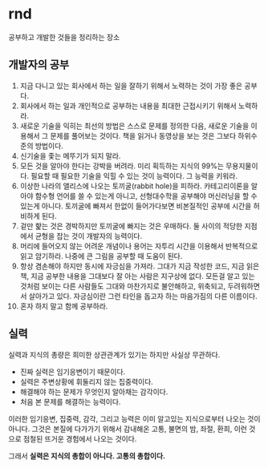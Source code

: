 # rnd
공부하고 개발한 것들을 정리하는 장소


## 개발자의 공부
1. 지금 다니고 있는 회사에서 하는 일을 잘하기 위해서 노력하는 것이 가장 좋은 공부다.
2. 회사에서 하는 일과 개인적으로 공부하는 내용을 최대한 근접시키기 위해서 노력하라.
3. 새로운 기술을 익히는 최선의 방법은 스스로 문제를 정의한 다음, 새로운 기술을 이용해서 그 문제를 풀어보는 것이다. 책을 읽거나 동영상을 보는 것은 그보다 하위수준의 방법이다.
4. 신기술을 좇는 메뚜기가 되지 말라.
5. 모든 것을 알아야 한다는 강박을 버려라. 미리 획득하는 지식의 99%는 무용지물이다. 필요할 때 필요한 기술을 익힐 수 있는 것이 능력이다. 그 능력을 키워라.
6. 이상한 나라의 앨리스에 나오는 토끼굴(rabbit hole)을 피하라. 카테고리이론을 알아야 함수형 언어를 쓸 수 있는게 아니고, 선형대수학을 공부해야 머신러닝을 할 수 있는게 아니다. 토끼굴에 빠져서 한없이 들어가다보면 비본질적인 공부에 시간을 허비하게 된다.
7. 겉만 핥는 것은 경박하지만 토끼굴에 빠지는 것은 우매하다. 둘 사이의 적당한 지점에서 균형을 잡는 것이 개발자의 능력이다.
8. 머리에 들어오지 않는 어려운 개념이나 용어는 자투리 시간을 이용해서 반복적으로 읽고 암기하라. 나중에 큰 그림을 공부할 때 도움이 된다.
9. 항상 겸손해야 하지만 동시에 자긍심을 가져라. 그대가 지금 작성한 코드, 지금 읽은 책, 지금 공부한 내용을 그대보다 잘 아는 사람은 지구상에 없다. 모든걸 알고 있는 것처럼 보이는 다른 사람들도 그대와 마찬가지로 불안해하고, 위축되고, 두려워하면서 살아가고 있다. 자긍심이란 그런 타인을 돕고자 하는 마음가짐의 다른 이름이다.
10. 혼자 하지 말고 함께 공부하라.

## 실력
 실력과 지식의 총량은 희미한 상관관계가 있기는 하지만 사실상 무관하다. 
 - 진짜 실력은 임기응변이기 때문이다. 
 - 실력은 주변상황에 휘둘리지 않는 집중력이다. 
 - 해결해야 하는 문제가 무엇인지 알아채는 감각이다. 
 - 처음 본 문제를 해결하는 능력이다. 

이러한 임기응변, 집중력, 감각, 그리고 능력은 이미 알고있는 지식으로부터 나오는 것이 아니다. 
그것은 본질에 다가가기 위해서 감내해온 고통, 불면의 밤, 좌절, 환희, 이런 것으로 점철된 뜨거운 경험에서 나오는 것이다. 

그래서 **실력은 지식의 총합이 아니다. 고통의 총합이다.**

